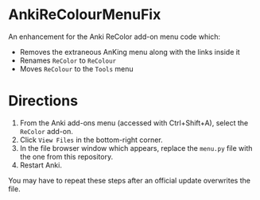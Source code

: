 # AnkiReColourMenuFix
An enhancement for the Anki ReColor add-on menu code which:
- Removes the extraneous AnKing menu along with the links inside it
- Renames `ReColor` to `ReColour`
- Moves `ReColour` to the `Tools` menu

# Directions
1. From the Anki add-ons menu (accessed with Ctrl+Shift+A), select the `ReColor` add-on.
2. Click `View Files` in the bottom-right corner.
3. In the file browser window which appears, replace the `menu.py` file with the one from this repository.
4. Restart Anki.

You may have to repeat these steps after an official update overwrites the file.